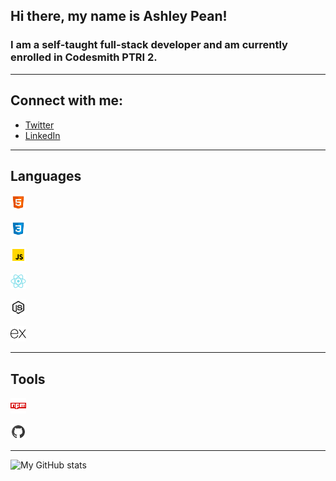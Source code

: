 ## Hi there, my name is Ashley Pean!

### I am a self-taught full-stack developer and am currently enrolled in Codesmith PTRI 2. 

---

## Connect with me: 
- [Twitter](https://twitter.com/12sugarplums)
- [LinkedIn](https://www.linkedin.com/in/ashley-pean/)

---

## Languages
<div style = "display: inline"> 
  <img src = "img/html.svg" 
  alt = "HTML" 
  style = "display: inline; margin-right: 10px; width: 25px; height: 25px;" />

  <img src = "img/css.svg" 
  alt = "CSS" 
  style = "display: inline; margin-right: 10px; width: 25px; height: 25px;" />

  <img src = "img/javascript.svg" 
  alt = "JavaScript" 
  style = "display: inline; margin-right: 10px; width: 25px; height: 25px;" />

  <img src = "img/react.svg" 
  alt = "React" 
  style = "display: inline; margin-right: 10px; width: 25px; height: 25px;" />

  <img src = "img/nodejs.svg" 
  alt = "NodeJS" 
  style = "display: inline; margin-right: 10px; width: 25px; height: 25px;" />

  <img src = "img/express.svg"
  alt = "Express JS"
  style = "display: inline; margin-right: 10px; width: 25px; height: 25px;" />
</div>


---
## Tools 
<img src = "img/npm.svg"
  alt = "npm"
  style = "display: inline; margin-right: 10px; width: 25px; height: 25px;" />

<img src = "img/github.svg"
  alt = "github"
  style = "display: inline; margin-right: 10px; width: 25px; height: 25px;" />

---

![My GitHub stats](https://github-readme-stats.vercel.app/api?username=ashleypean&show_icons=true&hide_border=true&hide=stars&count_private=true&theme=midnight-purple)
